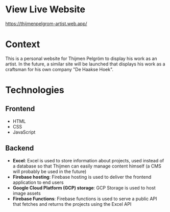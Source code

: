# View Live Website

https://thijmenpelgrom-artist.web.app/

# Context

This is a personal website for Thijmen Pelgröm to display his work as an artist. In the future, a similar site will be launched that displays his work as a craftsman for his own company "De Haakse Hoek".

# Technologies

## Frontend

- HTML
- CSS
- JavaScript

## Backend

- **Excel**: Excel is used to store information about projects, used instead of a database so that Thijmen can easily manage content himself (a CMS will probably be used in the future)
- **Firebase hosting**: Firebase hosting is used to deliver the frontend application to end users
- **Google Cloud Platform (GCP) storage**: GCP Storage is used to host image assets
- **Firebase Functions**: Firebase functions is used to serve a public API that fetches and returns the projects using the Excel API
